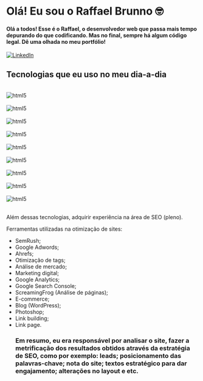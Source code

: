 # Olá! Eu sou o Raffael Brunno 🤓


#### Olá a todos!  Esse é o Raffael, o desenvolvedor web que passa mais tempo depurando do que codificando.  Mas no final, sempre há algum código legal.  Dê uma olhada no meu portfólio!


[![LinkedIn](https://img.shields.io/badge/LinkedIn-0077B5?style=for-the-badge&logo=linkedin&logoColor=white)](https://www.linkedin.com/in/raffael-brunno?utm_source=share&utm_campaign=share_via&utm_content=profile&utm_medium=android_app)


## Tecnologias que eu uso no meu dia-a-dia


<div style="display: inline_block"><br/>
<img align="center" alt="html5" src="https://img.shields.io/badge/HTML-239120?style=for-the-badge&logo=html5&logoColor=white"/>
</div>


<div style="display: inline_block"><br/>
<img align="center" alt="html5" src="https://img.shields.io/badge/CSS-239120?&style=for-the-badge&logo=css3&logoColor=white"/>

</div>


<div style="display: inline_block"><br/>
<img align="center" alt="html5" src="https://img.shields.io/badge/JavaScript-F7DF1E?style=for-the-badge&logo=javascript&logoColor=black"/>

</div>


<div style="display: inline_block"><br/>
<img align="center" alt="html5" src="https://img.shields.io/badge/jQuery-0769AD?style=for-the-badge&logo=jquery&logoColor=white"/>

</div>



<div style="display: inline_block"><br/>
<img align="center" alt="html5" src="https://img.shields.io/badge/Trello-0052CC?style=for-the-badge&logo=trello&logoColor=white"/>

</div>


<div style="display: inline_block"><br/>
<img align="center" alt="html5" src="https://img.shields.io/badge/Microsoft_Office-D83B01?style=for-the-badge&logo=microsoft-office&logoColor=white"/>

</div>


<div style="display: inline_block"><br/>
<img align="center" alt="html5" src="https://img.shields.io/badge/Figma-F24E1E?style=for-the-badge&logo=figma&logoColor=white "/>

</div>



<div style="display: inline_block"><br/>
<img align="center" alt="html5" src="https://img.shields.io/badge/Canva-%2300C4CC.svg?&style=for-the-badge&logo=Canva&logoColor=white"/>

</div>


<div style="display: inline_block"><br/>
<img align="center" alt="html5" src="https://img.shields.io/badge/Wordpress-21759B?style=for-the-badge&logo=wordpress&logoColor=white "/>

</div><br/>


Além dessas tecnologias, adquirir experiência na área de SEO (pleno).

Ferramentas utilizadas na otimização de sites:

<ul> 

<li> SemRush;

<li> Google  Adwords;

<li> Ahrefs;

<li> Otimização de tags;

<li> Análise de mercado;

<li> Marketing digital;

<li>Google Analytics;

<li> Google Search Console;

<li> ScreamingFrog (Análise de páginas);

<li> E-commerce;

<li> Blog (WordPress);

<li> Photoshop;

<li> Link building;

<li> Link page.


### Em resumo, eu era responsável por analisar o site, fazer a metrificação dos resultados obtidos através da estratégia de SEO, como por exemplo: leads; posicionamento das palavras-chave; nota do site; textos estratégico para dar engajamento; alterações no layout e etc.






















